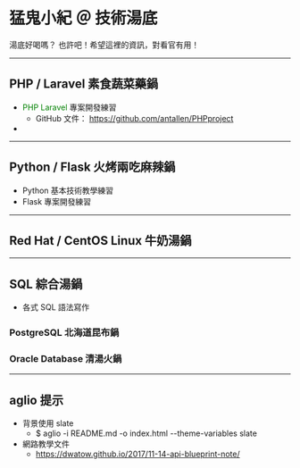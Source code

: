 # 猛鬼小紀 ＠ 技術湯底
湯底好喝嗎？
也許吧！希望這裡的資訊，對看官有用！ 

---
## PHP / Laravel 素食蔬菜藥鍋
+ <font color="green">PHP Laravel </font>專案開發練習
  + GitHub 文件： https://github.com/antallen/PHPproject
+ 

---
## Python / Flask 火烤兩吃麻辣鍋
+ Python 基本技術教學練習
+ Flask 專案開發練習

---

## Red Hat / CentOS Linux 牛奶湯鍋

---

## SQL 綜合湯鍋
+ 各式 SQL 語法寫作
### PostgreSQL 北海道昆布鍋

### Oracle Database 清湯火鍋

---
## aglio 提示
+ 背景使用 slate
  + $ aglio -i README.md -o index.html --theme-variables slate
+ 網路教學文件
  + https://dwatow.github.io/2017/11-14-api-blueprint-note/